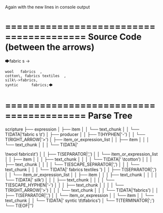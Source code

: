 Again with the new lines in console output

========================================
Source Code (between the arrows)
========================================

🡆fabric     s 	->

	wool   fabrics	,
	cotton\, fabrics textiles  ,
    silk\->fabrics,
    syntic 		fabrics;🡄

========================================
Parse Tree
========================================

scripture
├── expression
│   ├── item
│   │   └── text_chunk
│   │       └── T(DATA|'fabric     s \t')
│   ├── producer
│   │   ├── T(HYPHEN|'-')
│   │   └── T(RIGHT_ARROW|'>')
│   ├── item_or_expression_list
│   │   ├── item
│   │   │   └── text_chunk
│   │   │       └── T(DATA|'

\twool   fabrics\t')
│   │   ├── T(SEPARATOR|',')
│   │   └── item_or_expression_list
│   │       ├── item
│   │       │   ├── text_chunk
│   │       │   │   └── T(DATA|'
\tcotton')
│   │       │   ├── text_chunk
│   │       │   │   └── T(ESCAPE_SEPARATOR|'\,')
│   │       │   └── text_chunk
│   │       │       └── T(DATA|' fabrics textiles  ')
│   │       ├── T(SEPARATOR|',')
│   │       └── item_or_expression_list
│   │           ├── item
│   │           │   ├── text_chunk
│   │           │   │   └── T(DATA|'
    silk')
│   │           │   ├── text_chunk
│   │           │   │   └── T(ESCAPE_HYPHEN|'\-')
│   │           │   ├── text_chunk
│   │           │   │   └── T(RIGHT_ARROW|'>')
│   │           │   └── text_chunk
│   │           │       └── T(DATA|'fabrics')
│   │           ├── T(SEPARATOR|',')
│   │           └── item_or_expression
│   │               └── item
│   │                   └── text_chunk
│   │                       └── T(DATA|'
    syntic \t\tfabrics')
│   └── T(TERMINATOR|';')
└── T(EOF|'<EOF>')